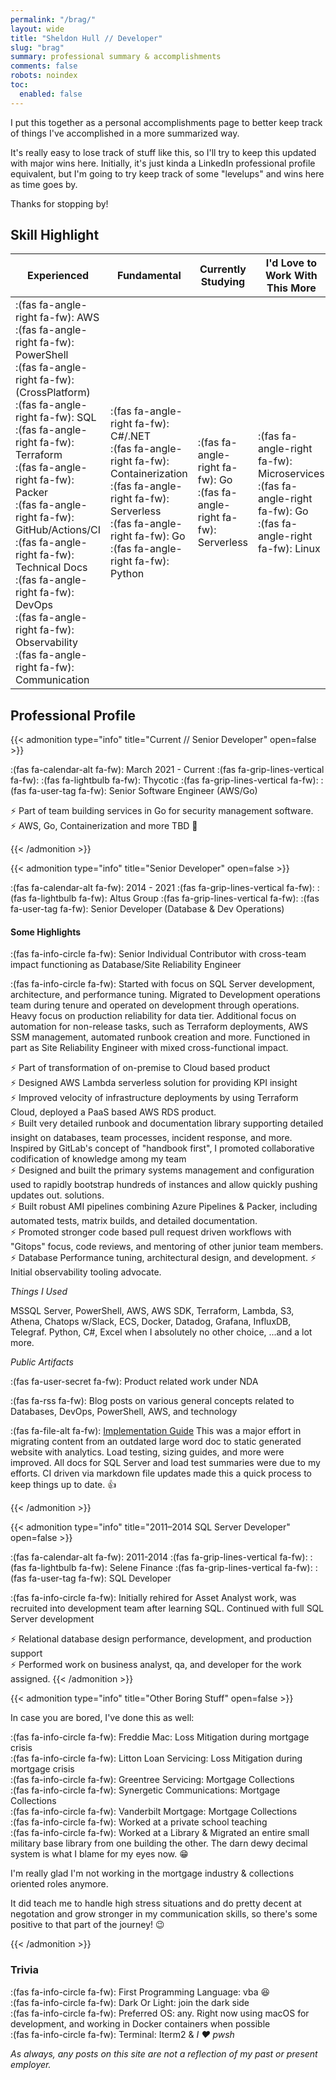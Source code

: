 ```yaml
---
permalink: "/brag/"
layout: wide
title: "Sheldon Hull // Developer"
slug: "brag"
summary: professional summary & accomplishments
comments: false
robots: noindex
toc:
  enabled: false
---
```


I put this together as a personal accomplishments page to better keep track of things I've accomplished in a more summarized way.

It's really easy to lose track of stuff like this, so I'll try to keep this updated with major wins here.
Initially, it's just kinda a LinkedIn professional profile equivalent, but I'm going to try keep track of some "levelups" and wins here as time goes by.

Thanks for stopping by!

## Skill Highlight

| Experienced | Fundamental | Currently Studying | I'd Love to Work With This More |
| --- | --- | --- | --- |
| :(fas fa-angle-right fa-fw): AWS<br>:(fas fa-angle-right fa-fw): PowerShell<br>:(fas fa-angle-right fa-fw): (CrossPlatform)<br>:(fas fa-angle-right fa-fw): SQL<br>:(fas fa-angle-right fa-fw): Terraform<br>:(fas fa-angle-right fa-fw): Packer<br>:(fas fa-angle-right fa-fw): GitHub/Actions/CI<br>:(fas fa-angle-right fa-fw): Technical Docs<br>:(fas fa-angle-right fa-fw): DevOps<br>:(fas fa-angle-right fa-fw): Observability<br>:(fas fa-angle-right fa-fw): Communication | :(fas fa-angle-right fa-fw): C#/.NET<br> :(fas fa-angle-right fa-fw): Containerization<br> :(fas fa-angle-right fa-fw): Serverless<br> :(fas fa-angle-right fa-fw): Go<br> :(fas fa-angle-right fa-fw): Python | :(fas fa-angle-right fa-fw): Go<br>:(fas fa-angle-right fa-fw): Serverless | :(fas fa-angle-right fa-fw): Microservices<br>:(fas fa-angle-right fa-fw): Go<br>:(fas fa-angle-right fa-fw): Linux |

## Professional Profile

{{< admonition type="info" title="Current // Senior Developer" open=false >}}

:(fas fa-calendar-alt fa-fw): March 2021 - Current :(fas fa-grip-lines-vertical fa-fw): :(fas fa-lightbulb fa-fw): Thycotic :(fas fa-grip-lines-vertical fa-fw): :(fas fa-user-tag fa-fw): Senior Software Engineer (AWS/Go)

⚡ Part of team building services in Go for security management software.<br>
⚡ AWS, Go, Containerization and more TBD 🎉


{{< /admonition >}}


{{< admonition type="info" title="Senior Developer" open=false >}}

:(fas fa-calendar-alt fa-fw): 2014 - 2021 :(fas fa-grip-lines-vertical fa-fw): :(fas fa-lightbulb fa-fw): Altus Group :(fas fa-grip-lines-vertical fa-fw): :(fas fa-user-tag fa-fw): Senior Developer (Database & Dev Operations)

#### Some Highlights

:(fas fa-info-circle fa-fw): Senior Individual Contributor with cross-team impact functioning as Database/Site Reliability Engineer

:(fas fa-info-circle fa-fw): Started with focus on SQL Server development, architecture, and performance tuning.
Migrated to Development operations team during tenure and operated on development through operations.
Heavy focus on production reliability for data tier.
Additional focus on automation for non-release tasks, such as Terraform deployments, AWS SSM management, automated runbook creation and more.
Functioned in part as Site Reliability Engineer with mixed cross-functional impact.

⚡ Part of transformation of on-premise to Cloud based
product<br>
⚡ Designed AWS Lambda serverless solution for providing KPI insight<br>
⚡ Improved velocity of infrastructure deployments by using Terraform
Cloud, deployed a PaaS based AWS RDS product.<br>
⚡ Built very detailed runbook and documentation library supporting detailed insight on databases, team processes, incident response, and more. Inspired by GitLab's concept of "handbook first", I promoted collaborative codification of knowledge among my team<br>
⚡ Designed and built the primary systems management and configuration used to rapidly bootstrap hundreds of instances and allow quickly pushing updates out.
solutions.<br>
⚡ Built robust AMI pipelines combining Azure Pipelines & Packer, including automated tests, matrix builds, and detailed documentation.<br>
⚡ Promoted stronger code based pull request driven workflows with
"Gitops" focus, code reviews, and mentoring of other junior team
members.<br>
⚡ Database Performance tuning, architectural design, and development.
⚡ Initial observability tooling advocate.

*Things I Used*

MSSQL Server, PowerShell, AWS, AWS SDK, Terraform, Lambda, S3,
Athena, Chatops w/Slack, ECS, Docker, Datadog, Grafana, InfluxDB,
Telegraf. Python, C#, Excel when I absolutely no other choice, ...and a lot
more.

*Public Artifacts*

:(fas fa-user-secret fa-fw): Product related work under NDA

:(fas fa-rss fa-fw): Blog posts on various general concepts related to Databases, DevOps, PowerShell, AWS, and technology

:(fas fa-file-alt fa-fw): [Implementation Guide](https://d34bfwpm2i2eri.cloudfront.net)
This was a major effort in migrating content from an outdated large word doc to static generated website with analytics. Load testing, sizing guides, and more were improved. All docs for SQL Server and load test summaries were due to my efforts. CI driven via markdown file updates made this a quick process to keep things up to date. 👍


{{< /admonition >}}

{{< admonition type="info" title="2011–2014 SQL Server Developer" open=false >}}

:(fas fa-calendar-alt fa-fw): 2011-2014 :(fas fa-grip-lines-vertical fa-fw): :(fas fa-lightbulb fa-fw): Selene Finance :(fas fa-grip-lines-vertical fa-fw): :(fas fa-user-tag fa-fw): SQL Developer

:(fas fa-info-circle fa-fw): Initially rehired for Asset Analyst work, was recruited into development team after learning SQL.
Continued with full SQL Server development

⚡ Relational database design performance, development, and
production support<br>
⚡ Performed work on business analyst, qa, and developer for the work assigned.
{{< /admonition >}}

{{< admonition type="info" title="Other Boring Stuff" open=false >}}

In case you are bored, I've done this as well:

:(fas fa-info-circle fa-fw): Freddie Mac: Loss Mitigation during mortgage crisis<br>
:(fas fa-info-circle fa-fw): Litton Loan Servicing: Loss Mitigation during mortgage crisis<br>
:(fas fa-info-circle fa-fw): Greentree Servicing: Mortgage Collections <br>
:(fas fa-info-circle fa-fw): Synergetic Communications: Mortgage Collections<br>
:(fas fa-info-circle fa-fw): Vanderbilt Mortgage: Mortgage Collections<br>
:(fas fa-info-circle fa-fw): Worked at a private school teaching<br>
:(fas fa-info-circle fa-fw): Worked at a Library & Migrated an entire small military base library from one building the other. The darn dewy decimal system is what I blame for my eyes now. :grin:<br>

I'm really glad I'm not working in the mortgage industry & collections oriented roles anymore.

It did teach me to handle high stress situations and do pretty decent at negotation and grow stronger in my communication skills, so there's some positive to that part of the journey! :wink:

{{< /admonition >}}

### Trivia

:(fas fa-info-circle fa-fw): First Programming Language: vba :laughing:<br>
:(fas fa-info-circle fa-fw): Dark Or Light: join the dark side<br>
:(fas fa-info-circle fa-fw): Preferred OS: any. Right now using macOS for development, and working in Docker containers when possible<br>
:(fas fa-info-circle fa-fw): Terminal: Iterm2 & _I :heart: pwsh_



_As always, any posts on this site are not a reflection of my past or present employer._
